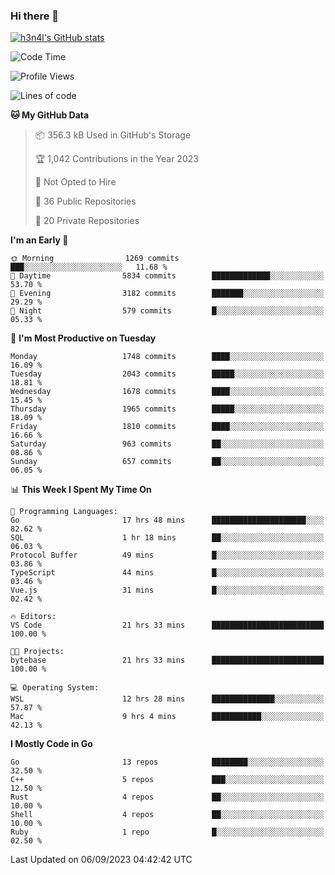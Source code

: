 ### Hi there 👋

[![h3n4l's GitHub stats](https://github-readme-stats.vercel.app/api?username=h3n4l&count_private=true&show_icons=true&theme=radical)](https://github.com/h3n4l/github-readme-stats)

<!--START_SECTION:waka-->
![Code Time](http://img.shields.io/badge/Code%20Time-1%2C564%20hrs%2015%20mins-blue)

![Profile Views](http://img.shields.io/badge/Profile%20Views-14-blue)

![Lines of code](https://img.shields.io/badge/From%20Hello%20World%20I%27ve%20Written-3.0%20million%20lines%20of%20code-blue)

**🐱 My GitHub Data** 

> 📦 356.3 kB Used in GitHub's Storage 
 > 
> 🏆 1,042 Contributions in the Year 2023
 > 
> 🚫 Not Opted to Hire
 > 
> 📜 36 Public Repositories 
 > 
> 🔑 20 Private Repositories 
 > 
**I'm an Early 🐤** 

```text
🌞 Morning                1269 commits        ███░░░░░░░░░░░░░░░░░░░░░░   11.68 % 
🌆 Daytime                5834 commits        █████████████░░░░░░░░░░░░   53.70 % 
🌃 Evening                3182 commits        ███████░░░░░░░░░░░░░░░░░░   29.29 % 
🌙 Night                  579 commits         █░░░░░░░░░░░░░░░░░░░░░░░░   05.33 % 
```
📅 **I'm Most Productive on Tuesday** 

```text
Monday                   1748 commits        ████░░░░░░░░░░░░░░░░░░░░░   16.09 % 
Tuesday                  2043 commits        █████░░░░░░░░░░░░░░░░░░░░   18.81 % 
Wednesday                1678 commits        ████░░░░░░░░░░░░░░░░░░░░░   15.45 % 
Thursday                 1965 commits        █████░░░░░░░░░░░░░░░░░░░░   18.09 % 
Friday                   1810 commits        ████░░░░░░░░░░░░░░░░░░░░░   16.66 % 
Saturday                 963 commits         ██░░░░░░░░░░░░░░░░░░░░░░░   08.86 % 
Sunday                   657 commits         ██░░░░░░░░░░░░░░░░░░░░░░░   06.05 % 
```


📊 **This Week I Spent My Time On** 

```text
💬 Programming Languages: 
Go                       17 hrs 48 mins      █████████████████████░░░░   82.62 % 
SQL                      1 hr 18 mins        ██░░░░░░░░░░░░░░░░░░░░░░░   06.03 % 
Protocol Buffer          49 mins             █░░░░░░░░░░░░░░░░░░░░░░░░   03.86 % 
TypeScript               44 mins             █░░░░░░░░░░░░░░░░░░░░░░░░   03.46 % 
Vue.js                   31 mins             █░░░░░░░░░░░░░░░░░░░░░░░░   02.42 % 

🔥 Editors: 
VS Code                  21 hrs 33 mins      █████████████████████████   100.00 % 

🐱‍💻 Projects: 
bytebase                 21 hrs 33 mins      █████████████████████████   100.00 % 

💻 Operating System: 
WSL                      12 hrs 28 mins      ██████████████░░░░░░░░░░░   57.87 % 
Mac                      9 hrs 4 mins        ███████████░░░░░░░░░░░░░░   42.13 % 
```

**I Mostly Code in Go** 

```text
Go                       13 repos            ████████░░░░░░░░░░░░░░░░░   32.50 % 
C++                      5 repos             ███░░░░░░░░░░░░░░░░░░░░░░   12.50 % 
Rust                     4 repos             ██░░░░░░░░░░░░░░░░░░░░░░░   10.00 % 
Shell                    4 repos             ██░░░░░░░░░░░░░░░░░░░░░░░   10.00 % 
Ruby                     1 repo              █░░░░░░░░░░░░░░░░░░░░░░░░   02.50 % 
```




 Last Updated on 06/09/2023 04:42:42 UTC
<!--END_SECTION:waka-->

